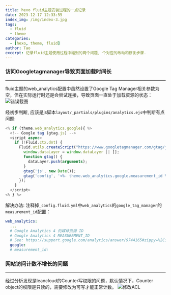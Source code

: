 ```yaml
---
title: hexo fluid主题安装过程的一点记录
date: 2023-12-17 12:33:55
index_img: /img/index-3.jpg
tags:
  - fluid
  - theme
categories:
  - [hexo, theme, fluid]
author: Tao
excerpt: 记录fluid主题使用过程中碰到的两个问题, 个对应的改动和修复步骤.
---
```

### 访问Googletagmanager导致页面加载时间长
---
fluid主题的web_analytics配置中虽然设置了Google Tag Manager相关参数为空，但在实际运行时还是会尝试连接，导致页面一直处于加载资源的状态：
![错误截图](/img/googletagma-error.jpg)

经初步判断, 应该是js脚本`layout/_partials/plugins/analytics.ejs`中判断有点问题:
```js
<% if (theme.web_analytics.google){ %>
  <!-- Google tag (gtag.js) -->
  <script async>
    if (!Fluid.ctx.dnt) {
      Fluid.utils.createScript("https://www.googletagmanager.com/gtag/js?id=<%= theme.web_analytics.google.measurement_id %>", function() {
        window.dataLayer = window.dataLayer || [];
        function gtag() {
          dataLayer.push(arguments);
        }
        gtag('js', new Date());
        gtag('config', '<%- theme.web_analytics.google.measurement_id %>');
      });
    }
  </script>
<% } %>
```

解决办法: 注释掉`_config.fluid.yml`中`web_analytics`的`google_tag_manager`的`measurement_id`配置：
```yaml
web_analytics:
  ...
  # Google Analytics 4 的媒体资源 ID
  # Google Analytics 4 MEASUREMENT_ID
  # See: https://support.google.com/analytics/answer/9744165#zippy=%2Cin-this-article
  google:
  # measurement_id:
```

### 网站访问计数不增长的问题
---
经过分析发现是leancloud的Counter写权限的问题，默认情况下，Counter object的权限是只读的，需要修改为可写才能正常计数。
![修改ACL](/img/counter-acl.jpg)